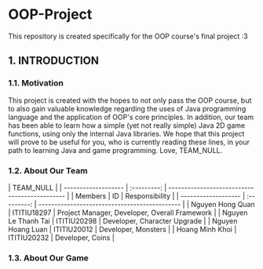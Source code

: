 # OOP-Project

This repository is created specifically for the OOP course's final project :3

## 1. INTRODUCTION

### 1.1. Motivation

This project is created with the hopes to not only pass the OOP course, but to also gain valuable knowledge regarding the uses of Java programming language and the application of OOP's core principles. In addition, our team has been able to learn how a simple (yet not really simple) Java 2D game functions, using only the internal Java libraries.
We hope that this project will prove to be useful for you, who is currently reading these lines, in your path to learning Java and game programming. Love, TEAM_NULL.

### 1.2. About Our Team

| TEAM_NULL           |
| ------------------- | :---------: | --------------------------------------------- |
| Members             |     ID      | Responsibility                                |
| ------------------- | :---------: | --------------------------------------------- |
| Nguyen Hong Quan    | ITITIU18297 | Project Manager, Developer, Overall Framework |
| Nguyen Le Thanh Tai | ITITIU20298 | Developer, Character Upgrade                  |
| Nguyen Hoang Luan   | ITITIU20012 | Developer, Monsters                           |
| Hoang Minh Khoi     | ITITIU20232 | Developer, Coins                              |

### 1.3. About Our Game
